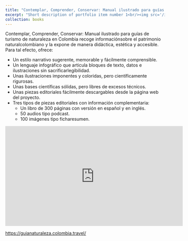 ```yaml
---
title: "Contemplar, Comprender, Conservar: Manual ilustrado para guías de turismo de naturaleza en Colombia"
excerpt: "Short description of portfolio item number 1<br/><img src='/images/500x300.png'>"
collection: books
---
```


Contemplar, Comprender, Conservar: Manual ilustrado para guías de turismo de naturaleza en Colombia recoge informaciónsobre el patrimonio naturalcolombiano y la expone de manera didáctica, estética y accesible. Para tal efecto, ofrece:

- Un estilo narrativo sugerente, memorable y fácilmente comprensible.
- Un lenguaje infográfico que articula bloques de texto, datos e ilustraciones sin sacrificarlegibilidad.
- Unas ilustraciones imponentes y coloridas, pero científicamente rigurosas.
- Unas bases científicas sólidas, pero libres de excesos técnicos.
- Unas piezas editoriales fácilmente descargables desde la página web del proyecto.
- Tres tipos de piezas editoriales con información complementaria:
  * Un libro de 300 páginas con versión en español y en inglés.
  * 50 audios tipo podcast.
  * 100 imágenes tipo ficharesumen.

<iframe width="560" height="315" src="https://www.youtube.com/embed/ZyXBzO-_6x8" title="YouTube video player" frameborder="0" allow="accelerometer; autoplay; clipboard-write; encrypted-media; gyroscope; picture-in-picture" allowfullscreen></iframe>

https://guianaturaleza.colombia.travel/

